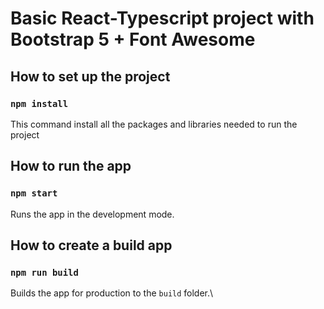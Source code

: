 # Basic React-Typescript project with Bootstrap 5 + Font Awesome

## How to set up the project

### `npm install`

This command install all the packages and libraries needed to run the project

## How to run the app

### `npm start`

Runs the app in the development mode.

## How to create a build app

### `npm run build`

Builds the app for production to the `build` folder.\
